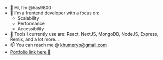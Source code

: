 - 👋 Hi, I’m @has9800
- 🔨 I'm a frontend developer with a focus on:
  - Scalability
  - Performance
  - Accessibility
- 🧰 Tools I currently use are: React, NextJS, MongoDB, NodeJS, Express, Remix, and a lot more...
- 📫 You can reach me @ khumeryb@gmail.com
- [Portfolio link here 🔗](https://has9800.vercel.app/)
